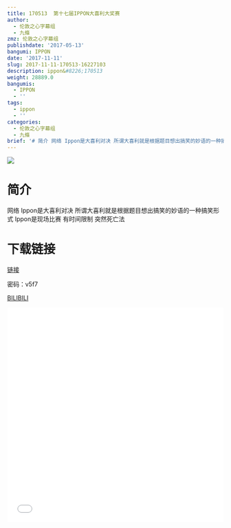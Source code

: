 ```yaml
---
title: 170513  第十七届IPPON大喜利大奖赛
author:
  - 伦敦之心字幕组
  - 九條
zmz: 伦敦之心字幕组
publishdate: '2017-05-13'
bangumi: IPPON
date: '2017-11-11'
slug: 2017-11-11-170513-16227103
description: ippon&#8226;170513
weight: 28889.0
bangumis:
  - IPPON
  - ''
tags:
  - ippon
  - ''
categories:
  - 伦敦之心字幕组
  - 九條
brief: '# 简介 网络 Ippon是大喜利对决 所谓大喜利就是根据题目想出搞笑的妙语的一种搞笑形式 Ippon是现场比赛 有时间限制 突然死亡法 # 下载链接'
---
```

![](https://i.imgur.com/PUURdKf.png)
# 简介  
网络
Ippon是大喜利对决 所谓大喜利就是根据题目想出搞笑的妙语的一种搞笑形式 Ippon是现场比赛 有时间限制 突然死亡法

# 下载链接
<a href="http://pan.baidu.com/s/1pLz8PCn" target="_blank">链接</a>

密码：v5f7


  [BILIBILI](https://www.bilibili.com/video/av16227103/)

  <iframe src="//www.bilibili.com/blackboard/player.html?aid=16227103" width="100%" height="500" frameborder="0" allowfullscreen="allowfullscreen"></iframe>
